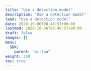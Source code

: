 ```yaml
---
title: "Use a detection model"
description: "Use a detection model"
lead: "Use a detection model"
date: 2020-10-06T08:48:57+00:00
lastmod: 2020-10-06T08:48:57+00:00
draft: false
images: []
menu:
  SDK:
    parent: "ai-tpu"
weight: 250
toc: true
---
```

